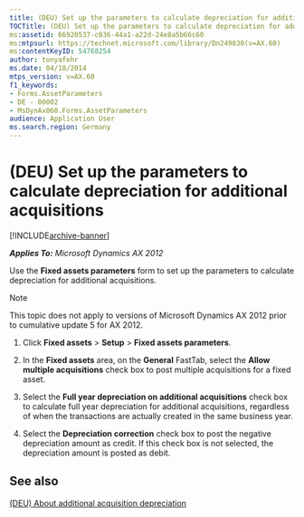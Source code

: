 ```yaml
---
title: (DEU) Set up the parameters to calculate depreciation for additional acquisitions
TOCTitle: (DEU) Set up the parameters to calculate depreciation for additional acquisitions
ms:assetid: 66920537-c036-44a1-a22d-24e8a5b66c60
ms:mtpsurl: https://technet.microsoft.com/library/Dn249830(v=AX.60)
ms:contentKeyID: 54768254
author: tonyafehr
ms.date: 04/18/2014
mtps_version: v=AX.60
f1_keywords:
- Forms.AssetParameters
- DE - 00002
- MsDynAx060.Forms.AssetParameters
audience: Application User
ms.search.region: Germany
---
```


# (DEU) Set up the parameters to calculate depreciation for additional acquisitions 


[!INCLUDE[archive-banner](includes/archive-banner.md)]


_**Applies To:** Microsoft Dynamics AX 2012_

Use the **Fixed assets parameters** form to set up the parameters to calculate depreciation for additional acquisitions.


> [!NOTE]
> <P>This topic does not apply to versions of Microsoft Dynamics AX 2012 prior to cumulative update 5 for AX 2012.</P>



1.  Click **Fixed assets** \> **Setup** \> **Fixed assets parameters**.

2.  In the **Fixed assets** area, on the **General** FastTab, select the **Allow multiple acquisitions** check box to post multiple acquisitions for a fixed asset.

3.  Select the **Full year depreciation on additional acquisitions** check box to calculate full year depreciation for additional acquisitions, regardless of when the transactions are actually created in the same business year.

4.  Select the **Depreciation correction** check box to post the negative depreciation amount as credit. If this check box is not selected, the depreciation amount is posted as debit.

## See also

[(DEU) About additional acquisition depreciation](deu-about-additional-acquisition-depreciation.md)

  


